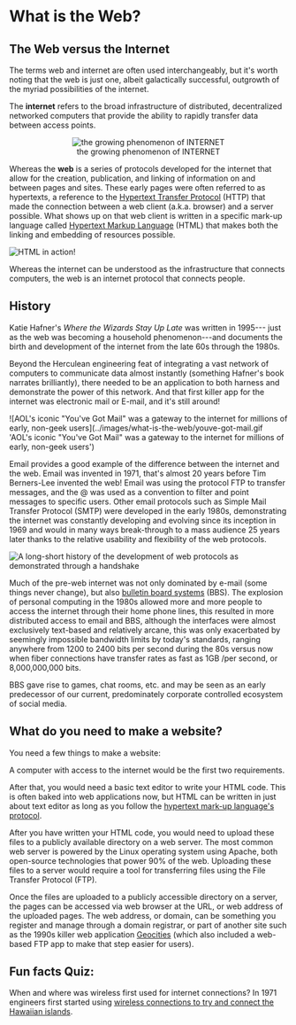# What is the Web?

## The Web versus the Internet
The terms web and internet are often used interchangeably, but it's worth noting that the web is just one, albeit galactically successful, outgrowth of the myriad possibilities of the internet. 

The **internet** refers to the broad infrastructure of distributed, decentralized networked computers that provide the ability to rapidly transfer data between access points. 

<center>
<figure>
  <img src="../images/what-is-the-web/internet-phenomenon.gif" alt="the growing phenomenon of INTERNET">
  <figcaption>the growing phenomenon of INTERNET</figcaption>
</figure> 
</center>

<!-- ![the growing phenomenon of INTERNET](../images/what-is-the-web/internet-phenomenon.gif 'the growing phenomenon of INTERNET') -->

Whereas the **web** is a series of protocols developed for the internet that allow for the creation, publication, and linking of information on and between pages and sites. These early pages were often referred to as hypertexts, a reference to the [Hypertext Transfer Protocol](https://en.wikipedia.org/wiki/Hypertext_Transfer_Protocol) (HTTP) that made the connection between a web client (a.k.a. browser) and a server possible. What shows up on that web client is written in a specific mark-up language called [Hypertext Markup Language](https://en.wikipedia.org/wiki/HTML) (HTML) that makes both the linking and embedding of resources possible.

![HTML in action!](../images/what-is-the-web/html.gif 'HTML in action!')

Whereas the internet can be understood as the infrastructure that connects computers, the web is an internet protocol that connects people.

## History
Katie Hafner's *Where the Wizards Stay Up Late* was written in 1995--- just as the web was becoming a household phenomenon---and documents the birth and development of the internet from the late 60s through the 1980s.

Beyond the Herculean engineering feat of integrating a vast network of computers to communicate data almost instantly (something Hafner's book narrates brilliantly), there needed to be an application to both harness and demonstrate the power of this network. And that first killer app for the internet was electronic mail or E-mail, and it's still around!

![AOL's iconic "You've Got Mail" was a gateway to the internet for millions of early, non-geek users](../images/what-is-the-web/youve-got-mail.gif 'AOL's iconic "You've Got Mail" was a gateway to the internet for millions of early, non-geek users')

Email provides a good example of the difference between the internet and the web. Email was invented in 1971, that's almost 20 years before Tim Berners-Lee invented the web! Email was using the protocol FTP to transfer messages, and the @ was used as a convention to filter and point messages to specific users. Other email protocols such as Simple Mail Transfer Protocol (SMTP) were developed in the early 1980s, demonstrating the internet was constantly developing and evolving since its inception in 1969 and would in many ways break-through to a mass audience 25 years later thanks to the relative usability and flexibility of the web protocols.

![A long-short history of the development of web protocols as demonstrated through a handshake](../images/what-is-the-web/handshake.gif 'A long-short history of the development of web protocols as demonstrated through a handshake')

Much of the pre-web internet was not only dominated by e-mail (some things never change), but also [bulletin board systems](https://en.wikipedia.org/wiki/Bulletin_board_system) (BBS). The explosion of personal computing in the 1980s allowed more and more people to access the internet through their home phone lines, this resulted in more distributed access to email and BBS, although the interfaces were almost exclusively text-based and relatively arcane, this was only exacerbated by seemingly impossible bandwidth limits by today's standards, ranging anywhere from 1200 to 2400 bits per second during the 80s versus now when fiber connections have transfer rates as fast as 1GB /per second, or 8,000,000,000 bits.

BBS gave rise to games, chat rooms, etc. and may be seen as an early predecessor of our current, predominately corporate controlled ecosystem of social media.


## What do you need to make a website?
You need a few things to make a website:

A computer with access to the internet would be the first two requirements.

After that, you would need a basic text editor to write your HTML code. This is often baked into web applications now, but HTML can be written in just about text editor as long as you follow the [hypertext mark-up language's protocol](https://www.w3schools.com/html/).

After you have written your HTML code, you would need to upload these files to a publicly available directory on a web server. The most common web server is powered by the Linux operating system using Apache, both open-source technologies that power 90% of the web. Uploading these files to a server would require a tool for transferring files using the File Transfer Protocol (FTP).

Once the files are uploaded to a publicly accessible directory on a server, the pages can be accessed via web browser at the URL, or web address of the uploaded pages. The web address, or domain, can be something you register and manage through a domain registrar, or part of another site such as the 1990s killer web application [Geocities](https://en.wikipedia.org/wiki/Yahoo!_GeoCities) (which also included a web-based FTP app to make that step easier for users).

## Fun facts Quiz:
When and where was wireless first used for internet connections?
In 1971 engineers first started using [wireless connections to try and connect the Hawaiian islands](https://en.wikipedia.org/wiki/ALOHAnet).
